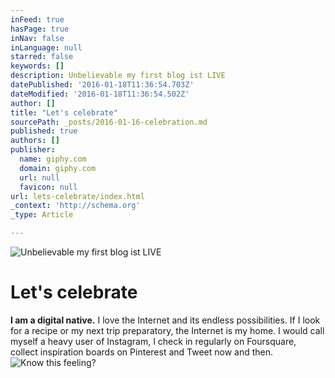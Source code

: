 ```yaml
---
inFeed: true
hasPage: true
inNav: false
inLanguage: null
starred: false
keywords: []
description: Unbelievable my first blog ist LIVE
datePublished: '2016-01-18T11:36:54.703Z'
dateModified: '2016-01-18T11:36:54.502Z'
author: []
title: "Let's celebrate"
sourcePath: _posts/2016-01-16-celebration.md
published: true
authors: []
publisher:
  name: giphy.com
  domain: giphy.com
  url: null
  favicon: null
url: lets-celebrate/index.html
_context: 'http://schema.org'
_type: Article

---
```

![Unbelievable my first blog ist LIVE](https://s3-us-west-2.amazonaws.com/the-grid-img/p/516b4283b8eba6b7de72ebb5ffe3ed09effa0995.gif)

# Let's celebrate

**I am a digital native.** I love the Internet and its endless possibilities. If I look for a recipe or my next trip preparatory, the Internet is my home. I would call myself a heavy user of Instagram, I check in regularly on Foursquare, collect inspiration boards on Pinterest and Tweet now and then.
![Know this feeling?](https://s3-us-west-2.amazonaws.com/the-grid-img/p/ba1b7727b53791e22760928e74095795699d8b58.gif)